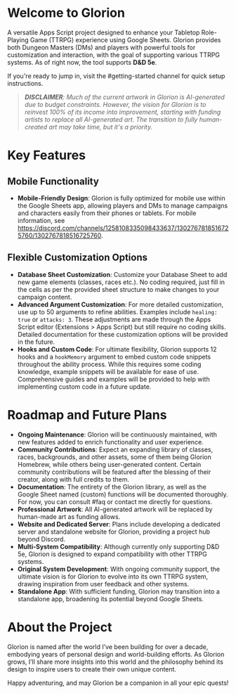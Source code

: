 # Welcome to Glorion
A versatile Apps Script project designed to enhance your Tabletop Role-Playing Game (TTRPG) experience using Google Sheets. Glorion provides both Dungeon Masters (DMs) and players with powerful tools for customization and interaction, with the goal of supporting various TTRPG systems. As of right now, the tool supports **D&D 5e**.

If you're ready to jump in, visit the #getting-started channel for quick setup instructions.

> ***DISCLAIMER**: Much of the current artwork in Glorion is AI-generated due to budget constraints. However, the vision for Glorion is to reinvest 100% of its income into improvement, starting with funding artists to replace all AI-generated art. The transition to fully human-created art may take time, but it's a priority.*

# Key Features
## Mobile Functionality
- **Mobile-Friendly Design**: Glorion is fully optimized for mobile use within the Google Sheets app, allowing players and DMs to manage campaigns and characters easily from their phones or tablets. For mobile information, see https://discord.com/channels/1258108335098433637/1302767818516725760/1302767818516725760.

## Flexible Customization Options
- **Database Sheet Customization**: Customize your Database Sheet to add new game elements (classes, races etc.). No coding required, just fill in the cells as per the provided sheet structure to make changes to your campaign content.
- **Advanced Argument Customization**: For more detailed customization, use up to 50 arguments to refine abilities. Examples include `healing: true` or `attacks: 3`. These adjustments are made through the Apps Script editor (Extensions > Apps Script) but still require no coding skills. Detailed documentation for these customization options will be provided in the future.
- **Hooks and Custom Code**: For ultimate flexibility, Glorion supports 12 hooks and a `hookMemory` argument to embed custom code snippets throughout the ability process. While this requires some coding knowledge, example snippets will be available for ease of use. Comprehensive guides and examples will be provided to help with implementing custom code in a future update.

# Roadmap and Future Plans
- **Ongoing Maintenance**: Glorion will be continuously maintained, with new features added to enrich functionality and user experience.
- **Community Contributions**: Expect an expanding library of classes, races, backgrounds, and other assets, some of them being Glorion Homebrew, while others being user-generated content. Certain community contributions will be featured after the blessing of their creator, along with full credits to them.
- **Documentation**: The entirety of the Glorion library, as well as the Google Sheet named (custom) functions will be documented thoroughly. For now, you can consult #faq or contact me directly for questions.
- **Professional Artwork**: All AI-generated artwork will be replaced by human-made art as funding allows.
- **Website and Dedicated Server**: Plans include developing a dedicated server and standalone website for Glorion, providing a project hub beyond Discord.
- **Multi-System Compatibility**: Although currently only supporting D&D 5e, Glorion is designed to expand compatibility with other TTRPG systems.
- **Original System Development**: With ongoing community support, the ultimate vision is for Glorion to evolve into its own TTRPG system, drawing inspiration from user feedback and other systems.
- **Standalone App**: With sufficient funding, Glorion may transition into a standalone app, broadening its potential beyond Google Sheets.

# About the Project
Glorion is named after the world I’ve been building for over a decade, embodying years of personal design and world-building efforts. As Glorion grows, I’ll share more insights into this world and the philosophy behind its design to inspire users to create their own unique content.

Happy adventuring, and may Glorion be a companion in all your epic quests!
